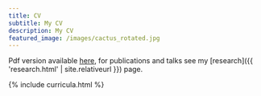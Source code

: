 ```yaml
---
title: CV
subtitle: My CV
description: My CV
featured_image: /images/cactus_rotated.jpg
---
```


Pdf version available <a href="https://drive.google.com/file/d/16RQc54plzu0Gs7eNf0fybOBZrN2TnLcK/view?usp=sharing">here</a>, for publications and talks see my [research]({{ 'research.html' | site.relativeurl }}) page.

{% include curricula.html %}